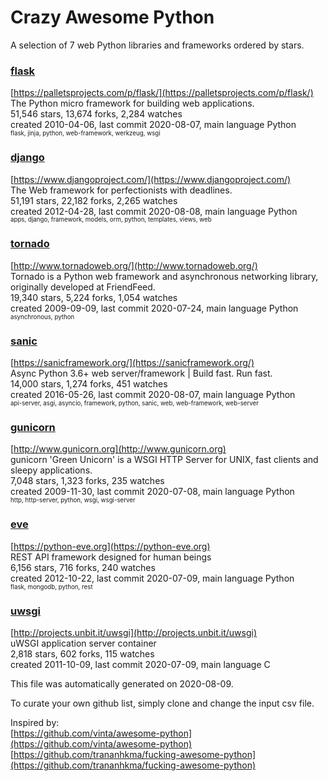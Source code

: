 # Crazy Awesome Python
A selection of 7 web Python libraries and frameworks ordered by stars.  


### [flask](https://github.com/pallets/flask)  
[https://palletsprojects.com/p/flask/](https://palletsprojects.com/p/flask/)  
The Python micro framework for building web applications.  
51,546 stars, 13,674 forks, 2,284 watches  
created 2010-04-06, last commit 2020-08-07, main language Python  
<sub><sup>flask, jinja, python, web-framework, werkzeug, wsgi</sup></sub>


### [django](https://github.com/django/django)  
[https://www.djangoproject.com/](https://www.djangoproject.com/)  
The Web framework for perfectionists with deadlines.  
51,191 stars, 22,182 forks, 2,265 watches  
created 2012-04-28, last commit 2020-08-08, main language Python  
<sub><sup>apps, django, framework, models, orm, python, templates, views, web</sup></sub>


### [tornado](https://github.com/tornadoweb/tornado)  
[http://www.tornadoweb.org/](http://www.tornadoweb.org/)  
Tornado is a Python web framework and asynchronous networking library, originally developed at FriendFeed.  
19,340 stars, 5,224 forks, 1,054 watches  
created 2009-09-09, last commit 2020-07-24, main language Python  
<sub><sup>asynchronous, python</sup></sub>


### [sanic](https://github.com/huge-success/sanic)  
[https://sanicframework.org/](https://sanicframework.org/)  
Async Python 3.6+ web server/framework | Build fast. Run fast.  
14,000 stars, 1,274 forks, 451 watches  
created 2016-05-26, last commit 2020-08-07, main language Python  
<sub><sup>api-server, asgi, asyncio, framework, python, sanic, web, web-framework, web-server</sup></sub>


### [gunicorn](https://github.com/benoitc/gunicorn)  
[http://www.gunicorn.org](http://www.gunicorn.org)  
gunicorn 'Green Unicorn' is a WSGI HTTP Server for UNIX, fast clients and sleepy applications.  
7,048 stars, 1,323 forks, 235 watches  
created 2009-11-30, last commit 2020-07-08, main language Python  
<sub><sup>http, http-server, python, wsgi, wsgi-server</sup></sub>


### [eve](https://github.com/pyeve/eve)  
[https://python-eve.org](https://python-eve.org)  
REST API framework designed for human beings  
6,156 stars, 716 forks, 240 watches  
created 2012-10-22, last commit 2020-07-09, main language Python  
<sub><sup>flask, mongodb, python, rest</sup></sub>


### [uwsgi](https://github.com/unbit/uwsgi)  
[http://projects.unbit.it/uwsgi](http://projects.unbit.it/uwsgi)  
uWSGI application server container  
2,818 stars, 602 forks, 115 watches  
created 2011-10-09, last commit 2020-07-09, main language C  


This file was automatically generated on 2020-08-09.  

To curate your own github list, simply clone and change the input csv file.  

Inspired by:  
[https://github.com/vinta/awesome-python](https://github.com/vinta/awesome-python)  
[https://github.com/trananhkma/fucking-awesome-python](https://github.com/trananhkma/fucking-awesome-python)  